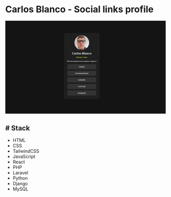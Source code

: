 # Carlos Blanco - Social links profile

![Design preview for the Social links profile coding challenge](./preview-design.png)

## # Stack

* HTML
* CSS
* TailwindCSS
* JavaScript
* React
* PHP
* Laravel
* Python
* Django
* MySQL